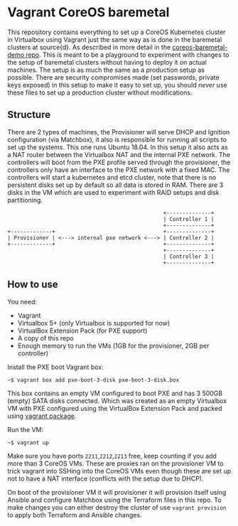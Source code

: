 # Vagrant CoreOS baremetal
This repository contains everything to set up a CoreOS Kubernetes cluster in Virtualbox using Vagrant just the same way as is done in the baremetal clusters at source{d}. As described in more detail in the [coreos-baremetal-demo repo](https://github.com/rporres/coreos-baremetal-demo).
This is meant to be a playground to experiment with changes to the setup of baremetal clusters without having to deploy it on actual machines. The setup is as much the same as a production setup as possible. There are security compromises made (set passwords, private keys exposed) in this setup to make it easy to set up, you should *never* use these files to set up a production cluster without modifications.

## Structure
There are 2 types of machines, the Provisioner will serve DHCP and Ignition configuration (via Matchbox), it also is responsible for running all scripts to set up the systems. This one runs Ubuntu 18.04. In this setup it also acts as a NAT router between the Virtualbox NAT and the internal PXE network.
The controllers will boot from the PXE profile served through the provisioner, the controllers only have an interface to the PXE network with a fixed MAC.
The controllers will start a kubernetes and etcd cluster, note that there is no persistent disks set up by default so all data is stored in RAM. There are 3 disks in the VM which are used to experiment with RAID setups and disk partitioning.


```
                                                 +--------------+
                                                 | Controller 1 |
                                                 +--------------+
+-------------+                                  +--------------+
| Provisioner | <---> internal pxe network <---> | Controller 2 |
+-------------+                                  +--------------+
                                                 +--------------+
                                                 | Controller 3 |
                                                 +--------------+
```

## How to use
You need:
* Vagrant
* Virtualbox 5+ (only Virtualbox is supported for now)
* VirtualBox Extension Pack (for PXE support)
* A copy of this repo
* Enough memory to run the VMs (1GB for the provisioner, 2GB per controller)

Install the PXE boot Vagrant box:
```
~$ vagrant box add pxe-boot-3-disk pxe-boot-3-disk.box
```
This box contains an empty VM configured to boot PXE and has 3 500GB (empty) SATA disks connected. Which was created as an empty Virtualbox VM with PXE configured using the VirtualBox Extension Pack and packed using [vagrant package](https://www.vagrantup.com/docs/virtualbox/boxes.html).

Run the VM:
```
~$ vagrant up
```
Make sure you have ports `2211`,`2212`,`2213` free, keep counting if you add more than 3 CoreOS VMs. These are proxies ran on the provisioner VM to trick vagrant into SSHing into the CoreOS VMs even though these are set up not to have a NAT interface (conflicts with the setup due to DHCP).

On boot of the provisioner VM it will provisioner it will provision itself using Ansible and configure Matchbox using the Terraform files in this repo.
To make changes you can either destroy the cluster of use `vagrant provision` to apply both Terraform and Ansible changes.
